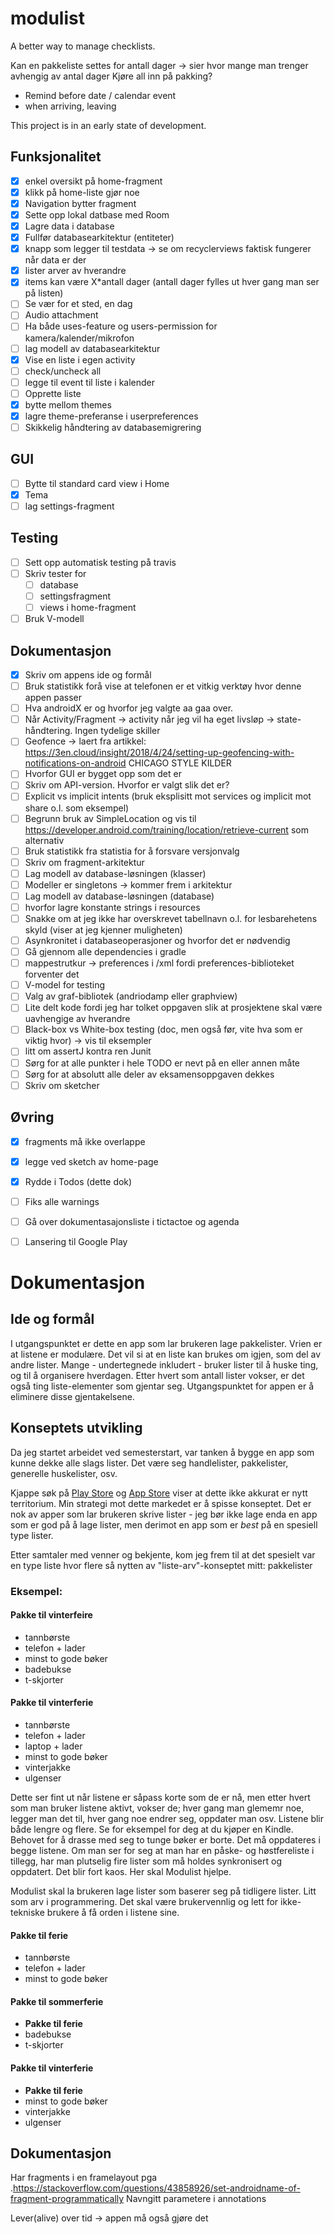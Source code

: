 # modulist
A better way to manage checklists.


Kan en pakkeliste settes for antall dager -> sier hvor mange man trenger avhengig av antal dager
Kjøre all inn på pakking?
* Remind before date / calendar event
* when arriving, leaving

This project is in an early state of development.

## Funksjonalitet
- [X] enkel oversikt på home-fragment
- [X] klikk på home-liste gjør noe
- [X] Navigation bytter fragment
- [X] Sette opp lokal datbase med Room
- [X] Lagre data i database
- [x] Fullfør databasearkitektur (entiteter)
- [X] knapp som legger til testdata -> se om recyclerviews faktisk fungerer når data er der
- [X] lister arver av hverandre
- [X] items kan være X*antall dager (antall dager fylles ut hver gang man ser på listen)
- [ ] Se vær for et sted, en dag
- [ ] Audio attachment
- [ ] Ha både uses-feature og users-permission for kamera/kalender/mikrofon
- [ ] lag modell av databasearkitektur
- [X] Vise en liste i egen activity
- [ ] check/uncheck all
- [ ] legge til event til liste i kalender
- [ ] Opprette liste
- [X] bytte mellom themes
- [X] lagre theme-preferanse i userpreferences
- [ ] Skikkelig håndtering av databasemigrering
## GUI
- [ ] Bytte til standard card view i Home
- [X] Tema
- [ ] lag settings-fragment
## Testing
- [ ] Sett opp automatisk testing på travis
- [ ] Skriv tester for
    - [ ] database
    - [ ] settingsfragment
    - [ ] views i home-fragment
- [ ] Bruk V-modell
## Dokumentasjon
- [X] Skriv om appens ide og formål
- [ ] Bruk statistikk forå vise at telefonen er et vitkig verktøy hvor denne appen passer
- [ ] Hva androidX er og hvorfor jeg valgte aa gaa over.
- [ ] Når Activity/Fragment -> activity når jeg vil ha eget livsløp -> state-håndtering. Ingen tydelige skiller
- [ ] Geofence -> laert fra artikkel: https://3en.cloud/insight/2018/4/24/setting-up-geofencing-with-notifications-on-android CHICAGO STYLE KILDER
- [ ] Hvorfor GUI er bygget opp som det er
- [ ] Skriv om API-version. Hvorfor er valgt slik det er?
- [ ] Explicit vs implicit intents (bruk eksplisitt mot services og implicit mot share o.l. som eksempel)
- [ ] Begrunn bruk av SimpleLocation og vis til https://developer.android.com/training/location/retrieve-current som alternativ
- [ ] Bruk statistikk fra statistia for å forsvare versjonvalg
- [ ] Skriv om fragment-arkitektur
- [ ] Lag modell av database-løsningen (klasser)
- [ ] Modeller er singletons -> kommer frem i arkitektur
- [ ] Lag modell av database-løsningen (database)
- [ ] hvorfor lagre konstante strings i resources
- [ ] Snakke om at jeg ikke har overskrevet tabellnavn o.l. for lesbarehetens skyld (viser at jeg kjenner muligheten)
- [ ] Asynkronitet i databaseoperasjoner og hvorfor det er nødvendig
- [ ] Gå gjennom alle dependencies i gradle
- [ ] mappestrutkur -> preferences i /xml fordi preferences-biblioteket forventer det
- [ ] V-model for testing
- [ ] Valg av graf-bibliotek (andriodamp eller graphview)
- [ ] Lite delt kode fordi jeg har tolket oppgaven slik at prosjektene skal være uavhengige av hverandre
- [ ] Black-box vs White-box testing (doc, men også før, vite hva som er viktig hvor) -> vis til eksempler
- [ ] litt om assertJ kontra ren Junit
- [ ] Sørg for at alle punkter i hele TODO er nevt på en eller annen måte
- [ ] Sørg for at absolutt alle deler av eksamensoppgaven dekkes
- [ ] Skriv om sketcher
## Øvring
- [X] fragments må ikke overlappe
- [X] legge ved sketch av home-page
- [X] Rydde i Todos (dette dok)
- [ ] Fiks alle warnings
- [ ] Gå over dokumentasajonsliste i tictactoe og agenda
- [ ] Lansering til Google Play


# Dokumentasjon

## Ide og formål
I utgangspunktet er dette en app som lar brukeren lage pakkelister. Vrien er at listene er modulære.
Det vil si at en liste kan brukes om igjen, som del av andre lister.
Mange - undertegnede inkludert - bruker lister til å huske ting, og til å organisere hverdagen.
Etter hvert som antall lister vokser, er det også ting liste-elementer som gjentar seg.
Utgangspunktet for appen er å eliminere disse gjentakelsene.

## Konseptets utvikling
Da jeg startet arbeidet ved semesterstart, var tanken å bygge en app som kunne dekke alle slags lister.
Det være seg handlelister, pakkelister, generelle huskelister, osv.

Kjappe søk på [Play Store](https://play.google.com/store/search?q=todo&c=apps) og [App Store](https://itunes.apple.com/us/app/wunderlist-to-do-list-tasks/id406644151?mt=8#see-all/customers-also-bought-apps) viser at
dette ikke akkurat er nytt territorium. Min strategi mot dette markedet er å spisse konseptet. Det er nok av apper som
lar brukeren skrive lister - jeg bør ikke lage enda en app som er god på å lage lister, men derimot en app som er _best_ på
en spesiell type lister.

Etter samtaler med venner og bekjente, kom jeg frem til at det spesielt var en type liste hvor flere så nytten av "liste-arv"-konseptet mitt:
pakkelister

### Eksempel:
#### Pakke til vinterfeire
* tannbørste
* telefon + lader
* minst to gode bøker
* badebukse
* t-skjorter

#### Pakke til vinterferie
* tannbørste
* telefon + lader
* laptop + lader
* minst to gode bøker
* vinterjakke
* ulgenser

Dette ser fint ut når listene er såpass korte som de er nå, men etter hvert som man bruker listene aktivt,
vokser de; hver gang man glememr noe, legger man det til, hver gang noe endrer seg, oppdater man osv. Listene
blir både lengre og flere. Se for eksempel for deg at du kjøper en Kindle. Behovet for å drasse med seg to
tunge bøker er borte. Det må oppdateres i begge listene. Om man ser for seg at man har en påske- og høstfereliste
i tillegg, har man plutselig fire lister som må holdes synkronisert og oppdatert. Det blir fort kaos.
Her skal Modulist hjelpe.

Modulist skal la brukeren lage lister som baserer seg på tidligere lister.
Litt som arv i programmering. Det skal være brukervennlig og lett for ikke-tekniske brukere å få orden i
listene sine.


#### Pakke til ferie
* tannbørste
* telefon + lader
* minst to gode bøker

#### Pakke til sommerferie
* __Pakke til ferie__
* badebukse
* t-skjorter

#### Pakke til vinterferie
* __Pakke til ferie__
* minst to gode bøker
* vinterjakke
* ulgenser


## Dokumentasjon
Har fragments i en framelayout pga .https://stackoverflow.com/questions/43858926/set-androidname-of-fragment-programmatically
Navngitt parametere i annotations


Lever(alive) over tid -> appen må også gjøre det
